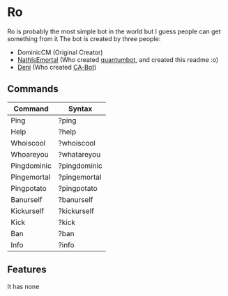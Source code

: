 # Ro
Ro is probably the most simple bot in the world but I guess people can get something from it
The bot is created by three people:
- DominicCM (Original Creator)
- [NathIsEmortal](https://github.com/NathanPenwill/) (Who created [quantumbot](https://github.com/NathanPenwill/quantumbot), and created this readme :o)
- [Deni](https://github.com/Deniernal354) (Who created [CA-Bot](https://github.com/Deniernal354/CA-Bot))

## Commands
| Command | Syntax |
| --- | --- |
| Ping | ?ping |
| Help | ?help |
| Whoiscool | ?whoiscool |
| Whoareyou | ?whatareyou |
| Pingdominic | ?pingdominic |
| Pingemortal | ?pingemortal | (dont do this one plz kthnx)
| Pingpotato | ?pingpotato |
| Banurself | ?banurself |
| Kickurself | ?kickurself | 
| Kick | ?kick |
| Ban | ?ban |
| Info | ?info |

## Features
It has none
